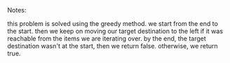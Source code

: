 Notes:

this problem is solved using the greedy method. we start from the end to the start. 
then we keep on moving our target destination to the left if it was reachable from the items we are iterating over. 
by the end, the target destination wasn't at the start, then we return false. otherwise, we return true. 

